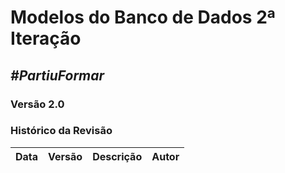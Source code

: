 # **Modelos do Banco de Dados 2ª Iteração**

##  ***#PartiuFormar***

### **Versão 2.0**

### Histórico da Revisão
Data|Versão|Descrição|Autor
----|------|---------|------------------